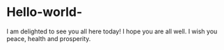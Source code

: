 # Hello-world-
I am delighted to see you all here today! I hope you are all well. I wish you peace, health and prosperity.
